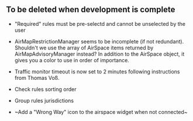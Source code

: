## To be deleted when development is complete

*    "Required" rules must be pre-selectd and cannot be unselected by the user

*    AirMapRestrictionManager seems to be incomplete (if not redundant). Shouldn't we use the array of AirSpace items returned by AirMapAdvisoryManager instead? In addition to the AirSpace object, it gives you a color to use in order of importance.

*    Traffic monitor timeout is now set to 2 minutes following instructions from Thomas Voß.

* Check rules sorting order

* Group rules jurisdictions

* ~Add a "Wrong Way" icon to the airspace widget when not connected~

